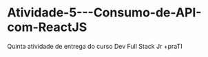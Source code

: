 # Atividade-5---Consumo-de-API-com-ReactJS
Quinta atividade de entrega do curso Dev Full Stack Jr +praTI
